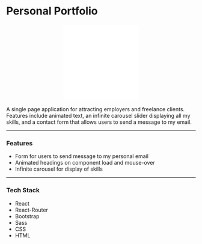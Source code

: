# Personal Portfolio
<p align="center">
<a href="https://mattpereira.github.io/personal-portfolio/">
<img src="https://raw.githubusercontent.com/MattPereira/personal-portfolio/main/src/assets/svg/logos/MP_LOGO_LIGHT.svg" width="200" height="200"/>
</a>
</p>



A single page application for attracting employers and freelance clients. Features include animated text, an infinite carousel slider displaying all my skills, and a contact form that allows users to send a message to my email.

---
### Features
- Form for users to send message to my personal email
- Animated headings on component load and mouse-over
- Infinite carousel for display of skills

---
### Tech Stack
- React
- React-Router
- Bootstrap
- Sass
- CSS
- HTML